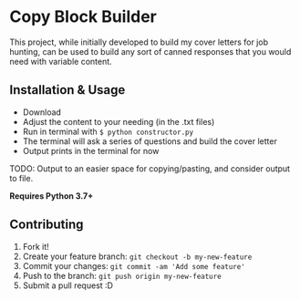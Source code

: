 # Copy Block Builder

This project, while initially developed to build my cover letters for job hunting, can be used to build any sort of canned responses that you would need with variable content.

## Installation & Usage

- Download
- Adjust the content to your needing (in the .txt files)
- Run in terminal with `$ python constructor.py`
- The terminal will ask a series of questions and build the cover letter
- Output prints in the terminal for now

TODO: Output to an easier space for copying/pasting, and consider output to file. 

**Requires Python 3.7+**

## Contributing

1. Fork it!
2. Create your feature branch: `git checkout -b my-new-feature`
3. Commit your changes: `git commit -am 'Add some feature'`
4. Push to the branch: `git push origin my-new-feature`
5. Submit a pull request :D
